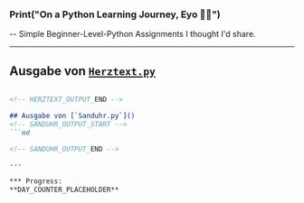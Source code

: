 ### Print("On a Python Learning Journey, Eyo ✌🏾")
-- Simple Beginner-Level-Python Assignments I thought I'd share.

---
## Ausgabe von [`Herztext.py`]()
<!-- HERZTEXT_OUTPUT_START -->
```md

<!-- HERZTEXT_OUTPUT_END -->

## Ausgabe von [`Sanduhr.py`]()
<!-- SANDUHR_OUTPUT_START -->
```md

<!-- SANDUHR_OUTPUT_END -->

---

*** Progress:
**DAY_COUNTER_PLACEHOLDER**